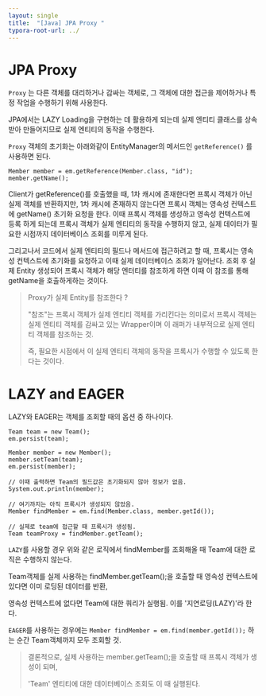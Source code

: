 ```yaml
---
layout: single
title:  "[Java] JPA Proxy "
typora-root-url: ../
---
```


# JPA Proxy

`Proxy` 는 다른 객체를 대리하거나 감싸는 객체로, 그 객체에 대한 접근을 제어하거나 특정 작업을 수행하기 위해 사용한다.  

JPA에서는 LAZY Loading을 구현하는 데 활용하게 되는데 실제 엔티티 클래스를 상속받아 만들어지므로 실제 엔티티의 동작을 수행한다.     



`Proxy` 객체의 초기화는 아래와같이 EntityManager의 메서드인 `getReference()` 를 사용하면 된다.

```
Member member = em.getReference(Member.class, "id");
member.getName();
```

Client가 getReference()를 호출했을 때, 1차 캐시에 존재한다면 프록시 객체가 아닌 실제 객체를 반환하지만, 1차 캐시에 존재하지 않는다면 프록시 객체는 영속성 컨텍스트에 getName() 초기화 요청을 한다. 이때 프록시 객체를 생성하고 영속성 컨텍스트에 등록 하게 되는데 프록시 객체가 실제 엔티티의 동작을 수행하지 않고, 실제 데이터가 필요한 시점까지 데이터베이스 조회를 미루게 된다. 

그리고나서 코드에서 실제 엔티티의 필드나 메서드에 접근하려고 할 때, 프록시는 영속성 컨텍스트에 초기화를 요청하고 이때 실제 데이터베이스 조회가 일어난다.  조회 후 실제 Entity 생성되어 프록시 객체가 해당 엔터티를 참조하게 하면 이때 이 참조를 통해 getName을 호출하게하는 것이다.   


> Proxy가 실제 Entity를 참조한다 ?
>
> "참조"는 프록시 객체가 실제 엔티티 객체를 가리킨다는 의미로서 프록시 객체는 실제 엔티티 객체를 감싸고 있는 Wrapper이며 이 래퍼가 내부적으로 실제 엔티티 객체를 참조하는 것.
>
> 즉, 필요한 시점에서 이 실제 엔티티 객체의 동작을 프록시가 수행할 수 있도록 한다는 것이다.  





# LAZY and EAGER

LAZY와 EAGER는 객체를 조회할 때의 옵션 중 하나이다.


```
Team team = new Team();
em.persist(team);
 
Member member = new Member();
member.setTeam(team);
em.persist(member);

// 이때 출력하면 Team의 필드값은 초기화되지 않아 정보가 없음.
System.out.println(member);

// 여기까지는 아직 프록시가 생성되지 않았음.
Member findMember = em.find(Member.class, member.getId());

// 실제로 team에 접근할 때 프록시가 생성됨.
Team teamProxy = findMember.getTeam();
```

`LAZY`를 사용할 경우 위와 같은 로직에서 findMember를 조회해올 때 Team에 대한 로직은 수행하지 않는다.

Team객체를 실제 사용하는 findMember.getTeam();을 호출할 때 영속성 컨텍스트에 있다면  이미 로딩된 데이터를 반환, 

영속성 컨텍스트에 없다면 Team에 대한 쿼리가 실행됨. 이를 '지연로딩(LAZY)'라 한다.



`EAGER`를 사용하는 경우에는 `Member findMember = em.find(member.getId());` 하는 순간 Team객체까지 모두 조회할 것.



> 결론적으로, 실제 사용하는 member.getTeam();을 호출할 때 프록시 객체가 생성이 되며, 
>
> 'Team' 엔티티에 대한 데이터베이스 조회도 이 때 실행된다. 
